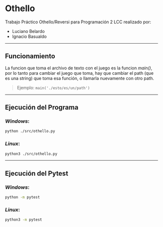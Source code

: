 # Othello
Trabajo Práctico Othello/Reversi para Programación 2 LCC realizado por:
- Luciano Belardo
- Ignacio Basualdo
---
## Funcionamiento
La funcion que toma el archivo de texto con el juego es la funcion _main()_, por lo tanto para cambiar el juego que toma, hay que cambiar el path (que es una string) que toma esa función, o llamarla nuevamente con otro path.
> Ejemplo: `main('./esto/es/un/path')`

---
## Ejecución del Programa
### _Windows_:
```sh
python ./src/othello.py
```
### _Linux_:
```sh
python3 ./src/othello.py
```
---
## Ejecución del Pytest
### _Windows_:
```sh
python -m pytest
```
### _Linux_:
```sh
python3 -m pytest
```
